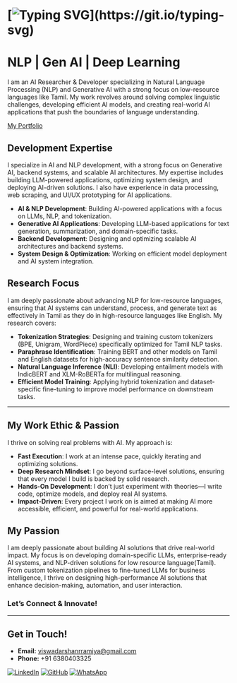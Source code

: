 # [![Typing SVG](https://readme-typing-svg.demolab.com/?lines=👋+Hey+there+,+I'm+Viswadarshan!)](https://git.io/typing-svg)

# NLP | Gen AI | Deep Learning
<!--
Passionate about designing impactful solutions that seamlessly integrate advanced technology in Generative and Agentic AI with practical applications, encompassing the entire development lifecycle.

Check out [My Portfolio](https://viswadarshan-024.github.io/portfolio/)

My work includes contributing to academic journals and advancing Tamil Language Processing using Generative AI. I focus on exploring and implementing advanced NLP techniques tailored to Indic Languages, in paraphrase detection and paraphrase generation. Improving state-of-the-art models to align with the nuances of Tamil’s rich morphological structure and linguistic diversity.

I am dedicated to optimizing the NLP pipeline—from preprocessing and feature engineering to solving classification and regression tasks. By leveraging the latest methodologies and integrating language-specific adjustments, I aim to create robust and efficient NLP solutions that enhance the understanding and processing of Indic text data.

---

 -->





I am an AI Researcher & Developer specializing in Natural Language Processing (NLP) and Generative AI with a strong focus on low-resource languages like Tamil. My work revolves around solving complex linguistic challenges, developing efficient AI models, and creating real-world AI applications that push the boundaries of language understanding.

[My Portfolio](https://viswadarshan.netlify.app/)

## Development Expertise

I specialize in AI and NLP development, with a strong focus on Generative AI, backend systems, and scalable AI architectures. My expertise includes building LLM-powered applications, optimizing system design, and deploying AI-driven solutions. I also have experience in data processing, web scraping, and UI/UX prototyping for AI applications.

- **AI & NLP Development**: Building AI-powered applications with a focus on LLMs, NLP, and tokenization.
- **Generative AI Applications**: Developing LLM-based applications for text generation, summarization, and domain-specific tasks.
- **Backend Development**: Designing and optimizing scalable AI architectures and backend systems.
- **System Design & Optimization**: Working on efficient model deployment and AI system integration.

## Research Focus

I am deeply passionate about advancing NLP for low-resource languages, ensuring that AI systems can understand, process, and generate text as effectively in Tamil as they do in high-resource languages like English. My research covers:

- **Tokenization Strategies**: Designing and training custom tokenizers (BPE, Unigram, WordPiece) specifically optimized for Tamil NLP tasks.
- **Paraphrase Identification**: Training BERT and other models on Tamil and English datasets for high-accuracy sentence similarity detection.
- **Natural Language Inference (NLI)**: Developing entailment models with IndicBERT and XLM-RoBERTa for multilingual reasoning.
- **Efficient Model Training**: Applying hybrid tokenization and dataset-specific fine-tuning to improve model performance on downstream tasks.

---

## My Work Ethic & Passion

I thrive on solving real problems with AI. My approach is:

- **Fast Execution**: I work at an intense pace, quickly iterating and optimizing solutions.
- **Deep Research Mindset**: I go beyond surface-level solutions, ensuring that every model I build is backed by solid research.
- **Hands-On Development**: I don’t just experiment with theories—I write code, optimize models, and deploy real AI systems.
- **Impact-Driven**: Every project I work on is aimed at making AI more accessible, efficient, and powerful for real-world applications.

## My Passion

I am deeply passionate about building AI solutions that drive real-world impact. My focus is on developing domain-specific LLMs, enterprise-ready AI systems, and NLP-driven solutions for low resource language(Tamil). From custom tokenization pipelines to fine-tuned LLMs for business intelligence, I thrive on designing high-performance AI solutions that enhance decision-making, automation, and user interaction.


### Let’s Connect & Innovate!

---

## Get in Touch!

- **Email:** [viswadarshanrramiya@gmail.com](mailto:viswadarshanrramiya@gmail.com)
- **Phone:** +91 6380403325

[![LinkedIn](https://img.shields.io/badge/LinkedIn-0A66C2?style=for-the-badge&logo=linkedin&logoColor=white)](https://www.linkedin.com/in/viswadarshan-r-r-68b8b124b/)
[![GitHub](https://img.shields.io/badge/GitHub-181717?style=for-the-badge&logo=github&logoColor=white)](https://github.com/viswadarshan-024)
[![WhatsApp](https://img.shields.io/badge/WhatsApp-25D366?style=for-the-badge&logo=whatsapp&logoColor=white)](https://wa.me/916380403325)
